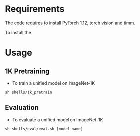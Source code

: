 # Requirements

The code requires to install PyTorch 1.12, torch vision and timm.

To install the 


# Usage

## 1K Pretraining

- To train a unified model on ImageNet-1K

```shell
sh shells/1k_pretrain
```

## Evaluation

- To evaluate a unified model on ImageNet-1K

```shell
sh shells/eval/eval.sh [model_name]
```



